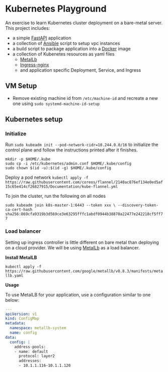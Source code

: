 # Kubernetes Playground

An exercise to learn Kubernetes cluster deployment on a bare-metal server. This project includes:
 - a simple [FastAPI](https://fastapi.tiangolo.com/) application 
 - a collection of [Ansible](https://www.ansible.com/) script to setup vpc instances
 - a build script to package application into a [Docker](https://docker.com) image
 - a collection of Kubenetes resources as yaml files
    - [MetalLb](https://metallb.universe.tf/)
    - [Ingress-nginx](https://github.com/kubernetes/ingress-nginx)
    - and application specific Deployment, Service, and Ingress


## VM Setup

 - Remove existing machine id from `/etc/machine-id` and recreate a new one using `sudo systemd-machine-id-setup`


## Kubernetes setup

### Initialize

Run `sudo kubeadm init --pod-network-cidr=10.244.0.0/16` to initialize the control plane and follow the instructions printed after it finishes.

```shell
mkdir -p $HOME/.kube
sudo cp -i /etc/kubernetes/admin.conf $HOME/.kube/config
sudo chown $(id -u):$(id -g) $HOME/.kube/config
```

Deploy a pod network
`kubectl apply -f https://raw.githubusercontent.com/coreos/flannel/2140ac876ef134e0ed5af15c65e414cf26827915/Documentation/kube-flannel.yml`

To join the cluster, run the following on all nodes

`sudo kubeadm join k8s-master-1:6443 --token xxx \
    --discovery-token-ca-cert-hash sha256:869cfa9319b3d569ce3e63295fffc1abdf0944b38870a22477e242218cf5ff77`

### Load balancer

Setting up ingress controller is little different on bare metal than deploying on a cloud provider. We will be using [MetalLb](https://metallb.universe.tf/) as a load balancer.

**Install MetalLB**

`kubectl apply -f https://raw.githubusercontent.com/google/metallb/v0.8.3/manifests/metallb.yaml`

**Usage**

To use MetalLB for your application, use a configuration similar to one below:

```yaml
---
apiVersion: v1
kind: ConfigMap
metadata:
  namespace: metallb-system
  name: config
data:
  config: |
    address-pools:
    - name: default
      protocol: layer2
      addresses:
      - 10.1.1.116-10.1.1.120
```
